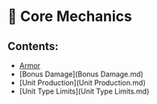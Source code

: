 
# 📂 Core Mechanics

## Contents:


- [Armor](Armor.md)
- [Bonus Damage](Bonus Damage.md)
- [Unit Production](Unit Production.md)
- [Unit Type Limits](Unit Type Limits.md)